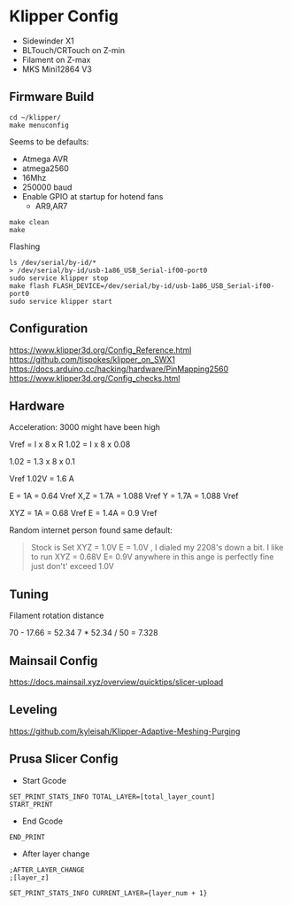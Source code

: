# Klipper Config

* Sidewinder X1
* BLTouch/CRTouch on Z-min
* Filament on Z-max
* MKS Mini12864 V3

## Firmware Build

```
cd ~/klipper/
make menuconfig
```

Seems to be defaults:
- Atmega AVR
- atmega2560
- 16Mhz
- 250000 baud
- Enable GPIO at startup for hotend fans
    - AR9,AR7

```
make clean
make
```

Flashing

```
ls /dev/serial/by-id/*
> /dev/serial/by-id/usb-1a86_USB_Serial-if00-port0
sudo service klipper stop
make flash FLASH_DEVICE=/dev/serial/by-id/usb-1a86_USB_Serial-if00-port0
sudo service klipper start
```

## Configuration

https://www.klipper3d.org/Config_Reference.html
https://github.com/tispokes/klipper_on_SWX1
https://docs.arduino.cc/hacking/hardware/PinMapping2560
https://www.klipper3d.org/Config_checks.html

## Hardware

Acceleration: 3000 might have been high

Vref = I x 8 x R
1.02 = I x 8 x 0.08

1.02 = 1.3 x 8 x 0.1

Vref
1.02V = 1.6 A

E = 1A = 0.64 Vref
X,Z = 1.7A = 1.088 Vref
Y = 1.7A = 1.088 Vref

XYZ = 1A = 0.68 Vref
E = 1.4A = 0.9 Vref

Random internet person found same default:

> Stock is Set XYZ = 1.0V E = 1.0V , I dialed my 2208's down a bit. I like to run XYZ = 0.68V E= 0.9V anywhere in this ange is perfectly fine just don't' exceed 1.0V



## Tuning

Filament rotation distance

70 - 17.66 = 52.34
7 * 52.34 / 50 = 7.328



## Mainsail Config

https://docs.mainsail.xyz/overview/quicktips/slicer-upload

## Leveling

https://github.com/kyleisah/Klipper-Adaptive-Meshing-Purging

## Prusa Slicer Config

* Start Gcode

``` gcode
SET_PRINT_STATS_INFO TOTAL_LAYER=[total_layer_count]
START_PRINT
```

* End Gcode
``` gcode
END_PRINT
```

* After layer change

``` gcode
;AFTER_LAYER_CHANGE
;[layer_z]

SET_PRINT_STATS_INFO CURRENT_LAYER={layer_num + 1}
```